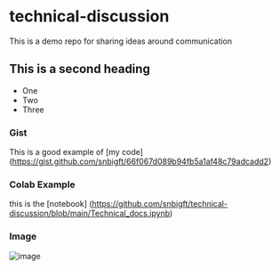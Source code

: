 # technical-discussion
This is a demo repo for sharing ideas around communication


## This is a second heading

* One
* Two
* Three

### Gist 

This is a good example of [my code] (https://gist.github.com/snbigft/66f067d089b94fb5a1af48c79adcadd2)

### Colab Example

this is the [notebook] (https://github.com/snbigft/technical-discussion/blob/main/Technical_docs.ipynb)


### Image

![image](https://github.com/user-attachments/assets/0d4e4d5f-fdd3-4038-9d1b-ab8e98e35ced)
